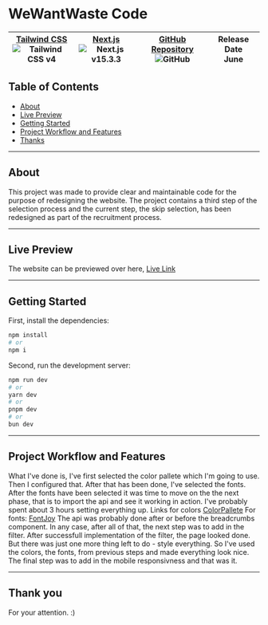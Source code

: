 # WeWantWaste Code

| [Tailwind CSS](https://tailwindcss.com) <br> ![Tailwind CSS v4](https://img.shields.io/badge/Tailwind-4.0-blue?logo=tailwind-css&logoColor=white) | [Next.js](https://nextjs.org) <br> ![Next.js v15.3.3](https://img.shields.io/badge/Next.js-15.3.3-black?logo=next.js&logoColor=white) | [GitHub Repository](https://github.com/Armin0001/Code_Challenge) <br> ![GitHub](https://img.shields.io/badge/GitHub-Repo-black?logo=github&logoColor=white) | Release Date <br> June |
|--------------------------------------------|---------------------------------------------|------------------------------------------------------|-----------------|


## Table of Contents

- [About](#about)
- [Live Preview](#live-preview)
- [Getting Started](#getting-started)
- [Project Workflow and Features](#project-workflow-and-features)
- [Thanks](#thank-you)
---
## About 

This project was made to provide clear and maintainable code for the purpose of redesigning the website. The project contains a third step of the selection process and the current step, the skip selection, has been redesigned as part of the recruitment process. 

---
## Live Preview
The website can be previewed over here,
[Live Link](https://xqs4cz-3000.csb.app/)

---
## Getting Started

First, install the dependencies:

```bash
npm install
# or
npm i
```

Second, run the development server:

```bash
npm run dev
# or
yarn dev
# or
pnpm dev
# or
bun dev
```
---
## Project Workflow and Features
What I've done is, I've first selected the color pallete which I'm going to use. Then I configured that.
After that has been done, I've selected the fonts. After the fonts have been selected it was time to move on the the next phase, that is
to import the api and see it working in action. I've probably spent about 3 hours setting everything up.
Links for colors 
[ColorPallete](https://coolors.co/bbdef0-56876d-4357ad-f49f0a-191919)
For fonts:
[FontJoy](https://fontjoy.com/)
The api was probably done after or before the breadcrumbs component. In any case, after all of that, the next step was to add in the filter.
After successfull implementation of the filter, the page looked done.
But there was just one more thing left to do - style everything.
So I've used the colors, the fonts, from previous steps and made everything look nice.
The final step was to add in the mobile responsivness and that was it.

---
## Thank you
For your attention. :)
